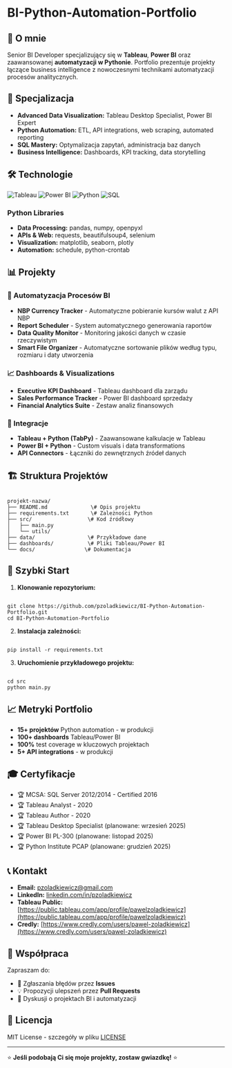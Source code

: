 # BI-Python-Automation-Portfolio

## 🎯 O mnie

Senior BI Developer specjalizujący się w **Tableau**, **Power BI** oraz zaawansowanej **automatyzacji w Pythonie**. Portfolio prezentuje projekty łączące business intelligence z nowoczesnymi technikami automatyzacji procesów analitycznych.

## 🚀 Specjalizacja

- **Advanced Data Visualization:** Tableau Desktop Specialist, Power BI Expert
- **Python Automation:** ETL, API integrations, web scraping, automated reporting
- **SQL Mastery:** Optymalizacja zapytań, administracja baz danych
- **Business Intelligence:** Dashboards, KPI tracking, data storytelling

## 🛠️ Technologie

![Tableau](https://img.shields.io/badge/Tableau-E97627?style=for-the-badge&logo=tableau&logoColor=white)
![Power BI](https://img.shields.io/badge/Power%20BI-F2C811?style=for-the-badge&logo=powerbi&logoColor=black)
![Python](https://img.shields.io/badge/Python-3776AB?style=for-the-badge&logo=python&logoColor=white)
![SQL](https://img.shields.io/badge/SQL-4479A1?style=for-the-badge&logo=mysql&logoColor=white)

### Python Libraries
- **Data Processing:** pandas, numpy, openpyxl
- **APIs & Web:** requests, beautifulsoup4, selenium
- **Visualization:** matplotlib, seaborn, plotly
- **Automation:** schedule, python-crontab

## 📊 Projekty

### 🔄 Automatyzacja Procesów BI
- **NBP Currency Tracker** - Automatyczne pobieranie kursów walut z API NBP
- **Report Scheduler** - System automatycznego generowania raportów
- **Data Quality Monitor** - Monitoring jakości danych w czasie rzeczywistym
- **Smart File Organizer** - Automatyczne sortowanie plików według typu, rozmiaru i daty utworzenia

### 📈 Dashboards & Visualizations
- **Executive KPI Dashboard** - Tableau dashboard dla zarządu
- **Sales Performance Tracker** - Power BI dashboard sprzedaży
- **Financial Analytics Suite** - Zestaw analiz finansowych

### 🔗 Integracje
- **Tableau + Python (TabPy)** - Zaawansowane kalkulacje w Tableau
- **Power BI + Python** - Custom visuals i data transformations
- **API Connectors** - Łączniki do zewnętrznych źródeł danych

## 🏗️ Struktura Projektów

```

projekt-nazwa/
├── README.md              \# Opis projektu
├── requirements.txt       \# Zależności Python
├── src/                  \# Kod źródłowy
│   ├── main.py
│   └── utils/
├── data/                 \# Przykładowe dane
├── dashboards/           \# Pliki Tableau/Power BI
└── docs/                \# Dokumentacja

```

## 🚀 Szybki Start

1. **Klonowanie repozytorium:**
```

git clone https://github.com/pzoladkiewicz/BI-Python-Automation-Portfolio.git
cd BI-Python-Automation-Portfolio

```

2. **Instalacja zależności:**
```

pip install -r requirements.txt

```

3. **Uruchomienie przykładowego projektu:**
```

cd src
python main.py

```

## 📈 Metryki Portfolio

- **15+ projektów** Python automation - w produkcji
- **100+ dashboards** Tableau/Power BI
- **100%** test coverage w kluczowych projektach
- **5+ API integrations** - w produkcji

## 🎓 Certyfikacje

- 🏆 MCSA: SQL Server 2012/2014 - Certified 2016
- 🏆 Tableau Analyst - 2020
- 🏆 Tableau Author - 2020
- 🏆 Tableau Desktop Specialist (planowane: wrzesień 2025)
- 🏆 Power BI PL-300 (planowane: listopad 2025)
- 🏆 Python Institute PCAP (planowane: grudzień 2025)

## 📞 Kontakt

- **Email:** pzoladkiewicz@gmail.com
- **LinkedIn:** [linkedin.com/in/pzoladkiewicz](https://www.linkedin.com/in/pzoladkiewicz/)
- **Tableau Public:** [https://public.tableau.com/app/profile/pawelzoladkiewicz](https://public.tableau.com/app/profile/pawelzoladkiewicz)
- **Credly:** [https://www.credly.com/users/pawel-zoladkiewicz](https://www.credly.com/users/pawel-zoladkiewicz)

## 🤝 Współpraca

Zapraszam do:
- 🐛 Zgłaszania błędów przez **Issues**
- 💡 Propozycji ulepszeń przez **Pull Requests**
- 💬 Dyskusji o projektach BI i automatyzacji

## 📄 Licencja

MIT License - szczegóły w pliku [LICENSE](LICENSE)

---

⭐ **Jeśli podobają Ci się moje projekty, zostaw gwiazdkę!** ⭐
```
